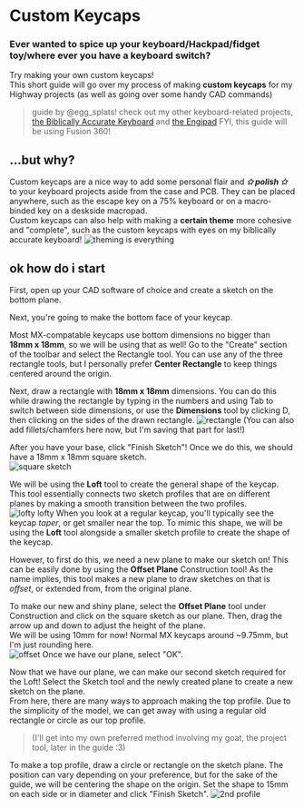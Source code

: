 # Custom Keycaps
### Ever wanted to spice up your keyboard/Hackpad/fidget toy/where ever you have a keyboard switch?
Try making your own custom keycaps! <br/>
This short guide will go over my process of making **custom keycaps** for my Highway projects (as well as going over some handy CAD commands)

> guide by @egg_splats! check out my other keyboard-related projects, [the Biblically Accurate Keyboard](https://github.com/hunkegg/biblicallyaccuratekeyboard) and [the Engipad](https://github.com/hunkegg/engipad)
> FYI, this guide will be using Fusion 360! 

## ...but why?
Custom keycaps are a nice way to add some personal flair and ***✩ polish ✩*** to your keyboard projects aside from the case and PCB. They can be placed anywhere, such as the escape key on a 75% keyboard or on a macro-binded key on a deskside macropad. <br/>
Custom keycaps can also help with making a **certain theme** more cohesive and "complete", such as the custom keycaps with eyes on my biblically accurate keyboard!
![theming is everything](https://github.com/user-attachments/assets/8b4e52b9-a6bb-40e6-8831-d9e603d32bfa)

## ok how do i start
First, open up your CAD software of choice and create a sketch on the bottom plane. <br/>

Next, you're going to make the bottom face of your keycap. <br/>

Most MX-compatable keycaps use bottom dimensions no bigger than **18mm x 18mm**, so we will be using that as well! Go to the "Create" section of the toolbar and select the Rectangle tool. You can use any of the three rectangle tools, but I personally prefer **Center Rectangle** to keep things centered around the origin. <br/>

Next, draw a rectangle with **18mm x 18mm** dimensions. You can do this while drawing the rectangle by typing in the numbers and using Tab to switch between side dimensions, or use the **Dimensions** tool by clicking D, then clicking on the sides of the drawn rectangle.
![rectangle](https://github.com/user-attachments/assets/15b70d22-7618-4de3-a63d-14bf2951b6fc)
(You can also add fillets/chamfers here now, but I'm saving that part for last!) <br/>

After you have your base, click "Finish Sketch"! Once we do this, we should have a 18mm x 18mm square sketch. <br/>
![square sketch](https://github.com/user-attachments/assets/3c487f65-6007-4295-9657-34a3f2780955)

We will be using the **Loft** tool to create the general shape of the keycap. This tool essentially connects two sketch profiles that are on different planes by making a smooth transition between the two profiles. <br/>
![lofty lofty](https://github.com/user-attachments/assets/fb66b0c1-bf00-41c3-b4c7-2ee5e34f3634)
When you look at a regular keycap, you'll typically see the keycap *taper*, or get smaller near the top. To mimic this shape, we will be using the **Loft** tool alongside a smaller sketch profile to create the shape of the keycap. <br/>

However, to first do this, we need a new plane to make our sketch on! This can be easily done by using the **Offset Plane** Construction tool! As the name implies, this tool makes a new plane to draw sketches on that is *offset*, or extended from, from the original plane. <br/>

To make our new and shiny plane, select the **Offset Plane** tool under Construction and click on the square sketch as our plane. Then, drag the arrow up and down to adjust the height of the plane. <br/>
We will be using 10mm for now! Normal MX keycaps around ~9.75mm, but I'm just rounding here. <br/>
![offset](https://github.com/user-attachments/assets/3d072a74-9708-45f9-8363-e77182626c9f)
Once we have our plane, select "OK". <br/>

Now that we have our plane, we can make our second sketch required for the Loft! Select the Sketch tool and the newly created plane to create a new sketch on the plane. <br/>
From here, there are many ways to approach making the top profile. Due to the simplicity of the model, we can get away with using a regular old rectangle or circle as our top profile. <br/>
> (I'll get into my own preferred method involving my goat, the project tool, later in the guide :3) <br/>

To make a top profile, draw a circle or rectangle on the sketch plane. The position can vary depending on your preference, but for the sake of the guide, we will be centering the shape on the origin. Set the shape to 15mm on each side or in diameter and click "Finish Sketch".
![2nd profile](https://github.com/user-attachments/assets/b46cbd4f-90b1-4b50-a4b3-c26eddb22465)
